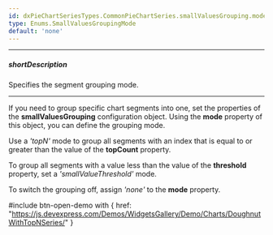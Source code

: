 ```yaml
---
id: dxPieChartSeriesTypes.CommonPieChartSeries.smallValuesGrouping.mode
type: Enums.SmallValuesGroupingMode
default: 'none'
---
```

---
##### shortDescription
Specifies the segment grouping mode.

---
If you need to group specific chart segments into one, set the properties of the **smallValuesGrouping** configuration object. Using the **mode** property of this object, you can define the grouping mode.

Use a *'topN'* mode to group all segments with an index that is equal to or greater than the value of the **topCount** property.

To group all segments with a value less than the value of the **threshold** property, set a *'smallValueThreshold'* mode.

To switch the grouping off, assign *'none'* to the **mode** property.

#include btn-open-demo with {
    href: "https://js.devexpress.com/Demos/WidgetsGallery/Demo/Charts/DoughnutWithTopNSeries/"
}